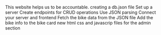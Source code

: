 This website helps us  to be accountable.
creating a db.json file
Set up a server
Create endpoints for CRUD operations
Use JSON parsing
Connect your server and frontend
Fetch the bike data from the JSON file
Add the bike info to the bike card
new html css and javascrip files for the admin section